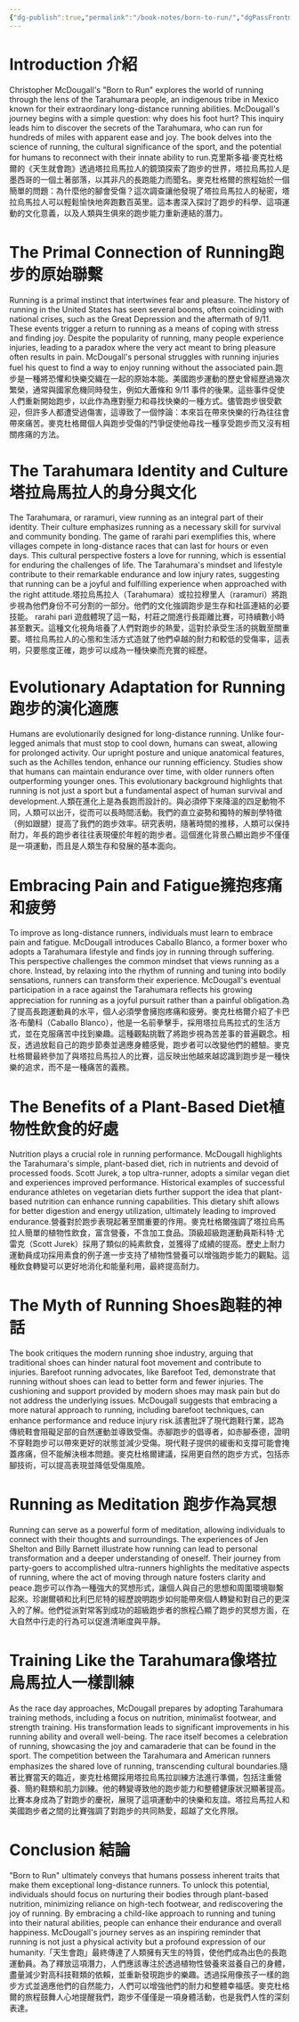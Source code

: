 ```yaml
---
{"dg-publish":true,"permalink":"/book-notes/born-to-run/","dgPassFrontmatter":true}
---
```


# Introduction 介紹

Christopher McDougall's "Born to Run" explores the world of running through the lens of the Tarahumara people, an indigenous tribe in Mexico known for their extraordinary long-distance running abilities. McDougall's journey begins with a simple question: why does his foot hurt? This inquiry leads him to discover the secrets of the Tarahumara, who can run for hundreds of miles with apparent ease and joy. The book delves into the science of running, the cultural significance of the sport, and the potential for humans to reconnect with their innate ability to run.克里斯多福·麥克杜格爾的《天生就會跑》透過塔拉烏馬拉人的鏡頭探索了跑步的世界，塔拉烏馬拉人是墨西哥的一個土著部落，以其非凡的長跑能力而聞名。麥克杜格爾的旅程始於一個簡單的問題：為什麼他的腳會受傷？這次調查讓他發現了塔拉烏馬拉人的秘密，塔拉烏馬拉人可以輕鬆愉快地奔跑數百英里。這本書深入探討了跑步的科學、這項運動的文化意義，以及人類與生俱來的跑步能力重新連結的潛力。

# The Primal Connection of Running跑步的原始聯繫

Running is a primal instinct that intertwines fear and pleasure. The history of running in the United States has seen several booms, often coinciding with national crises, such as the Great Depression and the aftermath of 9/11. These events trigger a return to running as a means of coping with stress and finding joy. Despite the popularity of running, many people experience injuries, leading to a paradox where the very act meant to bring pleasure often results in pain. McDougall's personal struggles with running injuries fuel his quest to find a way to enjoy running without the associated pain.跑步是一種將恐懼和快樂交織在一起的原始本能。美國跑步運動的歷史曾經歷過幾次繁榮，通常與國家危機同時發生，例如大蕭條和 9/11 事件的後果。這些事件促使人們重新開始跑步，以此作為應對壓力和尋找快樂的一種方式。儘管跑步很受歡迎，但許多人都遭受過傷害，這導致了一個悖論：本來旨在帶來快樂的行為往往會帶來痛苦。麥克杜格爾個人與跑步受傷的鬥爭促使他尋找一種享受跑步而又沒有相關疼痛的方法。

# The Tarahumara Identity and Culture塔拉烏馬拉人的身分與文化

The Tarahumara, or raramuri, view running as an integral part of their identity. Their culture emphasizes running as a necessary skill for survival and community bonding. The game of rarahi pari exemplifies this, where villages compete in long-distance races that can last for hours or even days. This cultural perspective fosters a love for running, which is essential for enduring the challenges of life. The Tarahumara's mindset and lifestyle contribute to their remarkable endurance and low injury rates, suggesting that running can be a joyful and fulfilling experience when approached with the right attitude.塔拉烏馬拉人（Tarahumara）或拉拉穆里人（raramuri）將跑步視為他們身份不可分割的一部分。他們的文化強調跑步是生存和社區連結的必要技能。 rarahi pari 遊戲體現了這一點，村莊之間進行長距離比賽，可持續數小時甚至數天。這種文化視角培養了人們對跑步的熱愛，這對於承受生活的挑戰至關重要。塔拉烏馬拉人的心態和生活方式造就了他們卓越的耐力和較低的受傷率，這表明，只要態度正確，跑步可以成為一種快樂而充實的經歷。

# Evolutionary Adaptation for Running跑步的演化適應

Humans are evolutionarily designed for long-distance running. Unlike four-legged animals that must stop to cool down, humans can sweat, allowing for prolonged activity. Our upright posture and unique anatomical features, such as the Achilles tendon, enhance our running efficiency. Studies show that humans can maintain endurance over time, with older runners often outperforming younger ones. This evolutionary background highlights that running is not just a sport but a fundamental aspect of human survival and development.人類在進化上是為長跑而設計的。與必須停下來降溫的四足動物不同，人類可以出汗，從而可以長時間活動。我們的直立姿勢和獨特的解剖學特徵（例如跟腱）提高了我們的跑步效率。研究表明，隨著時間的推移，人類可以保持耐力，年長的跑步者往往表現優於年輕的跑步者。這個進化背景凸顯出跑步不僅僅是一項運動，而且是人類生存和發展的基本面向。

# Embracing Pain and Fatigue擁抱疼痛和疲勞

To improve as long-distance runners, individuals must learn to embrace pain and fatigue. McDougall introduces Caballo Blanco, a former boxer who adopts a Tarahumara lifestyle and finds joy in running through suffering. This perspective challenges the common mindset that views running as a chore. Instead, by relaxing into the rhythm of running and tuning into bodily sensations, runners can transform their experience. McDougall's eventual participation in a race against the Tarahumara reflects his growing appreciation for running as a joyful pursuit rather than a painful obligation.為了提高長跑運動員的水平，個人必須學會擁抱疼痛和疲勞。麥克杜格爾介紹了卡巴洛·布蘭科（Caballo Blanco），他是一名前拳擊手，採用塔拉烏馬拉式的生活方式，並在克服痛苦中找到樂趣。這種觀點挑戰了將跑步視為苦差事的普遍觀念。相反，透過放鬆自己的跑步節奏並適應身體感覺，跑步者可以改變他們的體驗。麥克杜格爾最終參加了與塔拉烏馬拉人的比賽，這反映出他越來越認識到跑步是一種快樂的追求，而不是一種痛苦的義務。

# The Benefits of a Plant-Based Diet植物性飲食的好處

Nutrition plays a crucial role in running performance. McDougall highlights the Tarahumara's simple, plant-based diet, rich in nutrients and devoid of processed foods. Scott Jurek, a top ultra-runner, adopts a similar vegan diet and experiences improved performance. Historical examples of successful endurance athletes on vegetarian diets further support the idea that plant-based nutrition can enhance running capabilities. This dietary shift allows for better digestion and energy utilization, ultimately leading to improved endurance.營養對於跑步表現起著至關重要的作用。麥克杜格爾強調了塔拉烏馬拉人簡單的植物性飲食，富含營養，不含加工食品。頂級超級跑運動員斯科特·尤雷克（Scott Jurek）採用了類似的純素飲食，並獲得了成績的提高。歷史上耐力運動員成功採用素食的例子進一步支持了植物性營養可以增強跑步能力的觀點。這種飲食轉變可以更好地消化和能量利用，最終提高耐力。

# The Myth of Running Shoes跑鞋的神話

The book critiques the modern running shoe industry, arguing that traditional shoes can hinder natural foot movement and contribute to injuries. Barefoot running advocates, like Barefoot Ted, demonstrate that running without shoes can lead to better form and fewer injuries. The cushioning and support provided by modern shoes may mask pain but do not address the underlying issues. McDougall suggests that embracing a more natural approach to running, including barefoot techniques, can enhance performance and reduce injury risk.該書批評了現代跑鞋行業，認為傳統鞋會阻礙足部的自然運動並導致受傷。赤腳跑步的倡導者，如赤腳泰德，證明不穿鞋跑步可以帶來更好的狀態並減少受傷。現代鞋子提供的緩衝和支撐可能會掩蓋疼痛，但不能解決根本問題。麥克杜格爾建議，採用更自然的跑步方式，包括赤腳技術，可以提高表現並降低受傷風險。

# Running as Meditation 跑步作為冥想

Running can serve as a powerful form of meditation, allowing individuals to connect with their thoughts and surroundings. The experiences of Jen Shelton and Billy Barnett illustrate how running can lead to personal transformation and a deeper understanding of oneself. Their journey from party-goers to accomplished ultra-runners highlights the meditative aspects of running, where the act of moving through nature fosters clarity and peace.跑步可以作為一種強大的冥想形式，讓個人與自己的思想和周圍環境聯繫起來。珍謝爾頓和比利巴尼特的經歷說明跑步如何能帶來個人轉變和對自己的更深入的了解。他們從派對常客到成功的超級跑步者的旅程凸顯了跑步的冥想方面，在大自然中行走的行為可以促進清晰度與平靜。

# Training Like the Tarahumara像塔拉烏馬拉人一樣訓練

As the race day approaches, McDougall prepares by adopting Tarahumara training methods, including a focus on nutrition, minimalist footwear, and strength training. His transformation leads to significant improvements in his running ability and overall well-being. The race itself becomes a celebration of running, showcasing the joy and camaraderie that can be found in the sport. The competition between the Tarahumara and American runners emphasizes the shared love of running, transcending cultural boundaries.隨著比賽當天的臨近，麥克杜格爾採用塔拉烏馬拉訓練方法進行準備，包括注重營養、簡約鞋類和肌力訓練。他的轉變導致他的跑步能力和整體健康狀況顯著提高。比賽本身成為了對跑步的慶祝，展現了這項運動中的快樂和友誼。塔拉烏馬拉人和美國跑步者之間的比賽強調了對跑步的共同熱愛，超越了文化界限。

# Conclusion 結論

"Born to Run" ultimately conveys that humans possess inherent traits that make them exceptional long-distance runners. To unlock this potential, individuals should focus on nurturing their bodies through plant-based nutrition, minimizing reliance on high-tech footwear, and rediscovering the joy of running. By embracing a child-like approach to running and tuning into their natural abilities, people can enhance their endurance and overall happiness. McDougall's journey serves as an inspiring reminder that running is not just a physical activity but a profound expression of our humanity.「天生會跑」最終傳達了人類擁有天生的特質，使他們成為出色的長跑運動員。為了釋放這項潛力，人們應該專注於透過植物性營養來滋養自己的身體，盡量減少對高科技鞋類的依賴，並重新發現跑步的樂趣。透過採用像孩子一樣的跑步方式並適應他們的自然能力，人們可以增強他們的耐力和整體幸福感。麥克杜格爾的旅程鼓舞人心地提醒我們，跑步不僅僅是一項身體活動，也是我們人性的深刻表達。